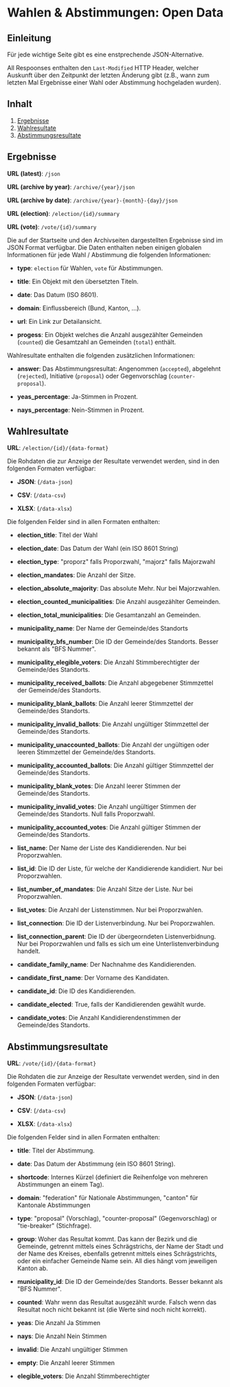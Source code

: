 # Wahlen & Abstimmungen: Open Data

## Einleitung

Für jede wichtige Seite gibt es eine enstprechende JSON-Alternative.

All Respoonses enthalten den `Last-Modified` HTTP Header, welcher Auskunft über den Zeitpunkt der letzten Änderung gibt (z.B., wann zum letzten Mal Ergebnisse einer Wahl oder Abstimmung hochgeladen wurden).


## Inhalt

1. [Ergebnisse](#ergebnisse)
2. [Wahlresultate](#wahlresultate)
3. [Abstimmungsresultate](#abstimmungsresultate)

## Ergebnisse

**URL (latest)**: `/json`

**URL (archive by year)**: `/archive/{year}/json`

**URL (archive by date)**: `/archive/{year}-{month}-{day}/json`

**URL (election)**: `/election/{id}/summary`

**URL (vote)**: `/vote/{id}/summary`

Die auf der Startseite und den Archivseiten dargestellten Ergebnisse sind im JSON Format verfügbar. Die Daten enthalten neben einigen globalen Informationen für jede Wahl / Abstimmung die folgenden Informationen:

- **type**: `election` für Wahlen, `vote` für Abstimmungen.

- **title**: Ein Objekt mit den übersetzten Titeln.

- **date**: Das Datum (ISO 8601).

- **domain**: Einflussbereich (Bund, Kanton, ...).

- **url**: Ein Link zur Detailansicht.

- **progess**: Ein Objekt welches die Anzahl ausgezählter Gemeinden (`counted`) die Gesamtzahl an Gemeinden (`total`) enthält.

Wahlresultate enthalten die folgenden zusätzlichen Informationen:

- **answer**: Das Abstimmungsresultat: Angenommen (`accepted`), abgelehnt (`rejected`), Initiative (`proposal`) oder Gegenvorschlag (`counter-proposal`).

- **yeas_percentage**: Ja-Stimmen in Prozent.

- **nays_percentage**: Nein-Stimmen in Prozent.

## Wahlresultate

**URL**: `/election/{id}/{data-format}`

Die Rohdaten die zur Anzeige der Resultate verwendet werden, sind in den folgenden Formaten verfügbar:

- **JSON**: (`/data-json`)

- **CSV**: (`/data-csv`)

- **XLSX**: (`/data-xlsx`)

Die folgenden Felder sind in allen Formaten enthalten:

- **election_title**: Titel der Wahl

- **election_date**: Das Datum der Wahl (ein ISO 8601 String)

- **election_type**: "proporz" falls Proporzwahl, "majorz" falls Majorzwahl

- **election_mandates**: Die Anzahl der Sitze.

- **election_absolute_majority**: Das absolute Mehr. Nur bei Majorzwahlen.

- **election_counted_municipalities**: Die Anzahl ausgezählter Gemeinden.

- **election_total_municipalities**: Die Gesamtanzahl an Gemeinden.

- **municipality_name**: Der Name der Gemeinde/des Standorts

- **municipality_bfs_number**: Die ID der Gemeinde/des Standorts. Besser bekannt als "BFS Nummer".

- **municipality_elegible_voters**: Die Anzahl Stimmberechtigter der Gemeinde/des Standorts.

- **municipality_received_ballots**: Die Anzahl abgegebener Stimmzettel der Gemeinde/des Standorts.

- **municipality_blank_ballots**: Die Anzahl leerer Stimmzettel der Gemeinde/des Standorts.

- **municipality_invalid_ballots**: Die Anzahl ungültiger Stimmzettel der Gemeinde/des Standorts.

- **municipality_unaccounted_ballots**: Die Anzahl der ungültigen oder leeren Stimmzettel der Gemeinde/des Standorts.

- **municipality_accounted_ballots**: Die Anzahl gültiger Stimmzettel der Gemeinde/des Standorts.

- **municipality_blank_votes**: Die Anzahl leerer Stimmen der Gemeinde/des Standorts.

- **municipality_invalid_votes**: Die Anzahl ungültiger Stimmen der Gemeinde/des Standorts. Null falls Proporzwahl.

- **municipality_accounted_votes**: Die Anzahl gültiger Stimmen der Gemeinde/des Standorts.

- **list_name**: Der Name der Liste des Kandidierenden. Nur bei Proporzwahlen.

- **list_id**: Die ID der Liste, für welche der Kandidierende kandidiert. Nur bei Proporzwahlen.

- **list_number_of_mandates**: Die Anzahl Sitze der Liste. Nur bei Proporzwahlen.

- **list_votes**: Die Anzahl der Listenstimmen. Nur bei Proporzwahlen.

- **list_connection**: Die ID der Listenverbindung. Nur bei Proporzwahlen.

- **list_connection_parent**: Die ID der übergeorndeten Listenverbidnung. Nur bei Proporzwahlen und falls es sich um eine Unterlistenverbindung handelt.

- **candidate_family_name**: Der Nachnahme des Kandidierenden.

- **candidate_first_name**: Der Vorname des Kandidaten.

- **candidate_id**: Die ID des Kandidierenden.

- **candidate_elected**: True, falls der Kandidierenden gewählt wurde.

- **candidate_votes**: Die Anzahl Kandidierendenstimmen der Gemeinde/des Standorts.

## Abstimmungsresultate

**URL**: `/vote/{id}/{data-format}`

Die Rohdaten die zur Anzeige der Resultate verwendet werden, sind in den folgenden Formaten verfügbar:

- **JSON**: (`/data-json`)

- **CSV**: (`/data-csv`)

- **XLSX**: (`/data-xlsx`)

Die folgenden Felder sind in allen Formaten enthalten:

- **title**: Titel der Abstimmung.

- **date**: Das Datum der Abstimmung (ein ISO 8601 String).

- **shortcode**: Internes Kürzel (definiert die Reihenfolge von mehreren Abstimmungen an einem Tag).

- **domain**: "federation" für Nationale Abstimmungen, "canton" für Kantonale Abstimmungen

- **type**: "proposal" (Vorschlag), "counter-proposal" (Gegenvorschlag) or "tie-breaker" (Stichfrage).

- **group**: Woher das Resultat kommt. Das kann der Bezirk und die Gemeinde, getrennt mittels eines Schrägstrichs, der Name der Stadt und der Name des Kreises, ebenfalls getrennt mittels eines Schrägstrichts, oder ein einfacher Gemeinde Name sein. All dies hängt vom jeweiligen Kanton ab.

- **municipality_id**: Die ID der Gemeinde/des Standorts. Besser bekannt als "BFS Nummer".

- **counted**: Wahr wenn das Resultat ausgezählt wurde. Falsch wenn das Resultat noch nicht bekannt ist (die Werte sind noch nicht korrekt).

- **yeas**: Die Anzahl Ja Stimmen

- **nays**: Die Anzahl Nein Stimmen

- **invalid**: Die Anzahl ungültiger Stimmen

- **empty**: Die Anzahl leerer Stimmen

- **elegible_voters**: Die Anzahl Stimmberechtigter
